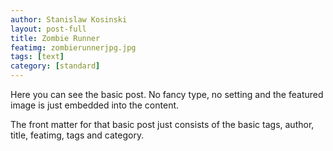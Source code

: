```yaml
---
author: Stanislaw Kosinski
layout: post-full
title: Zombie Runner
featimg: zombierunnerjpg.jpg
tags: [text]
category: [standard]
---
```

Here you can see the basic post. No fancy type, no setting and the featured image is just embedded into the content.

The front matter for that basic post just consists of the basic tags, author, title, featimg, tags and category.
